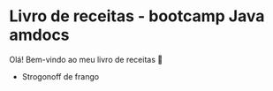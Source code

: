 # Livro de receitas - bootcamp Java amdocs

Olá! Bem-vindo ao meu livro de receitas 👋

 - Strogonoff de frango
